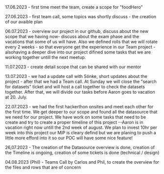 17.06.2023 - first time meet the team, create a scope for "foodHero"

27.06.2023 - first team call, some topics was shortly discuss - the creation of our avaible plan 

06.07.2023 - overview our project in our github, discuss about the new scope that we having now- discuss about the exam phase and the vacations that some of us will have. Also we defined rolls that we will rotate every 2 weeks - so that everyone get the experience in our Team project - alsohaving a deeper dive into our project difined some tasks that we are working together untill the next meetup.

11.07.2023 - create detail scope that can be shared with our mentor

13.07.2023 - we had a update call with Sönke, short updates about the project - after that we had a Team call. At Sunday we will close the "search for datasets" ticket and will host a call together to check the datasets together. After that, we will divide our tasks before Aaron goes to vacation at 20. July.



22.07.2023 - we had the first hackerthon onsites and meet each other for the first time. We get deeper to our scope and found all the datasource that we need for our project. We have work on some tasks that need to be create and try to create a proper timeline of this project --Aaron is in vacation right now untill the 2nd week of august. We plan to invest 10hr per week into this project our MIP is cleary defind but we are planing to push a little more efford into it so our POC will have some nice feature!

26,07.2023 - The creation of the Datasource overview is done, creation of the Timeline is ongoing, creation of some tickets is done (technical / design)

04.08.2023 (Phil) - Teams Call by Carlos and Phil, to create the overview for the files and rows that are of concern
